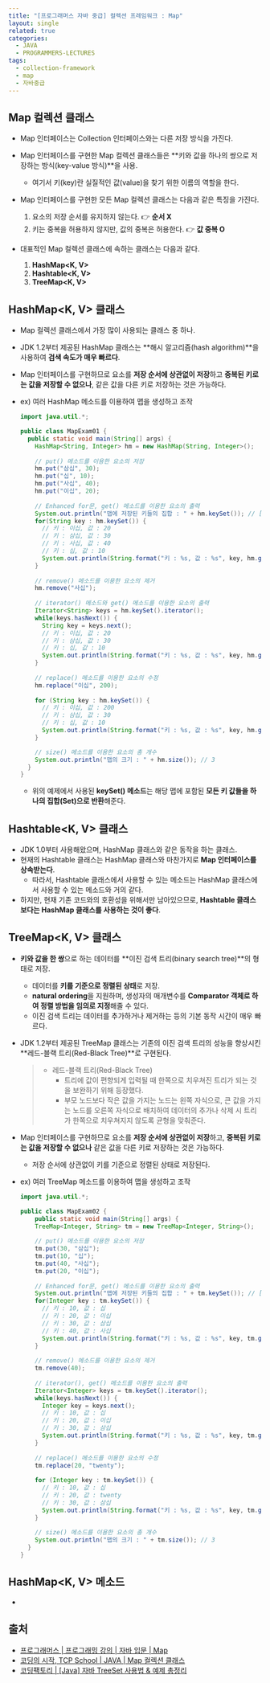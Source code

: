```yaml
---
title: "[프로그래머스 자바 중급] 컬렉션 프레임워크 : Map"
layout: single
related: true
categories:
  - JAVA
  - PROGRAMMERS-LECTURES
tags:
  - collection-framework
  - map
  - 자바중급
---
```


## Map 컬렉션 클래스
- Map 인터페이스는 Collection 인터페이스와는 다른 저장 방식을 가진다.
- Map 인터페이스를 구현한 Map 컬렉션 클래스들은 **키와 값을 하나의 쌍으로 저장하는 방식(key-value 방식)**을 사용.
  - 여기서 키(key)란 실질적인 값(value)을 찾기 위한 이름의 역할을 한다.

- Map 인터페이스를 구현한 모든 Map 컬렉션 클래스는 다음과 같은 특징을 가진다.
  1. 요소의 저장 순서를 유지하지 않는다. 👉 **순서 X**
  2. 키는 중복을 허용하지 않지만, 값의 중복은 허용한다. 👉 **값 중복 O**

- 대표적인 Map 컬렉션 클래스에 속하는 클래스는 다음과 같다.
  1. **HashMap\<K, V>**
  2. **Hashtable\<K, V>**
  3. **TreeMap\<K, V>**

## HashMap\<K, V> 클래스
- Map 컬렉션 클래스에서 가장 많이 사용되는 클래스 중 하나.
- JDK 1.2부터 제공된 HashMap 클래스는 **해시 알고리즘(hash algorithm)**을 사용하여 **검색 속도가 매우 빠르다**.
- Map 인터페이스를 구현하므로 요소를 **저장 순서에 상관없이 저장**하고 **중복된 키로는 값을 저장할 수 없으나**, 같은 값을 다른 키로 저장하는 것은 가능하다.

- ex) 여러 HashMap 메소드를 이용하여 맵을 생성하고 조작

  ```java
  import java.util.*;
  
  public class MapExam01 {
    public static void main(String[] args) {
      HashMap<String, Integer> hm = new HashMap(String, Integer>();
      
      // put() 메소드를 이용한 요소의 저장
      hm.put("삼십", 30);
      hm.put("십", 10);
      hm.put("사십", 40);
      hm.put("이십", 20);
      
      // Enhanced for문, get() 메소드를 이용한 요소의 출력
      System.out.println("맵에 저장된 키들의 집합 : " + hm.keySet()); // [이십, 삼십, 사십, 십]
      for(String key : hm.keySet()) {
        // 키 : 이십, 값 : 20
        // 키 : 삼십, 값 : 30
        // 키 : 사십, 값 : 40
        // 키 : 십, 값 : 10
        System.out.println(String.format("키 : %s, 값 : %s", key, hm.get(key)));
      }
      
      // remove() 메소드를 이용한 요소의 제거
      hm.remove("사십");
      
      // iterator() 메소드와 get() 메소드를 이용한 요소의 출력
      Iterator<String> keys = hm.keySet().iterator();
      while(keys.hasNext()) {
        String key = keys.next();
        // 키 : 이십, 값 : 20
        // 키 : 삼십, 값 : 30
        // 키 : 십, 값 : 10
        System.out.println(String.format("키 : %s, 값 : %s", key, hm.get(key)));
      }
      
      // replace() 메소드를 이용한 요소의 수정
      hm.replace("이십", 200);
      
      for (String key : hm.keySet()) {
        // 키 : 이십, 값 : 200
        // 키 : 삼십, 값 : 30
        // 키 : 십, 값 : 10
        System.out.println(String.format("키 : %s, 값 : %s", key, hm.get(key)));
      }

      // size() 메소드를 이용한 요소의 총 개수
      System.out.println("맵의 크기 : " + hm.size()); // 3
    }
  }
  ```
  - 위의 예제에서 사용된 **keySet() 메소드**는 해당 맵에 포함된 **모든 키 값들을 하나의 집합(Set)으로 반환**해준다.

## Hashtable\<K, V> 클래스
- JDK 1.0부터 사용해왔으며, HashMap 클래스와 같은 동작을 하는 클래스.
- 현재의 Hashtable 클래스는 HashMap 클래스와 마찬가지로 **Map 인터페이스를 상속받는다**.
  - 따라서, Hashtable 클래스에서 사용할 수 있는 메소드는 HashMap 클래스에서 사용할 수 있는 메소드와 거의 같다.
- 하지만, 현재 기존 코드와의 호환성을 위해서만 남아있으므로, **Hashtable 클래스보다는 HashMap 클래스를 사용하는 것이 좋다**.

## TreeMap\<K, V> 클래스
- **키와 값을 한 쌍**으로 하는 데이터를 **이진 검색 트리(binary search tree)**의 형태로 저장.
  - 데이터를 **키를 기준으로 정렬된 상태**로 저장. 
  - **natural ordering**을 지원하며, 생성자의 매개변수를 **Comparator 객체로 하여 정렬 방법을 임의로 지정**해줄 수 있다.
  - 이진 검색 트리는 데이터를 추가하거나 제거하는 등의 기본 동작 시간이 매우 빠르다.
- JDK 1.2부터 제공된 TreeMap 클래스는 기존의 이진 검색 트리의 성능을 향상시킨 **레드-블랙 트리(Red-Black Tree)**로 구현된다.

  >- 레드-블랙 트리(Red-Black Tree)
  >   - 트리에 값이 편향되게 입력될 때 한쪽으로 치우쳐진 트리가 되는 것을 보완하기 위해 등장했다.
  >   - 부모 노드보다 작은 값을 가지는 노드는 왼쪽 자식으로, 큰 값을 가지는 노드를 오른쪽 자식으로 배치하여 데이터의 추가나 삭제 시 트리가 한쪽으로 치우쳐지지 않도록 균형을 맞춰준다.

- Map 인터페이스를 구현하므로 요소를 **저장 순서에 상관없이 저장**하고, **중복된 키로는 값을 저장할 수 없으나** 같은 값을 다른 키로 저장하는 것은 가능하다.
  - 저장 순서에 상관없이 키를 기준으로 정렬된 상태로 저장된다.

- ex) 여러 TreeMap 메소드를 이용하여 맵을 생성하고 조작

  ```java
  import java.util.*;
  
  public class MapExam02 {
	  public static void main(String[] args) {
      TreeMap<Integer, String> tm = new TreeMap<Integer, String>();
      
      // put() 메소드를 이용한 요소의 저장
      tm.put(30, "삼십");
      tm.put(10, "십");
      tm.put(40, "사십");
      tm.put(20, "이십");
      
      // Enhanced for문, get() 메소드를 이용한 요소의 출력
      System.out.println("맵에 저장된 키들의 집합 : " + tm.keySet()); // [10, 20, 30, 40]
      for(Integer key : tm.keySet()) {
        // 키 : 10, 값 : 십
        // 키 : 20, 값 : 이십
        // 키 : 30, 값 : 삼십
        // 키 : 40, 값 : 사십
        System.out.println(String.format("키 : %s, 값 : %s", key, tm.get(key)));
      }
      
      // remove() 메소드를 이용한 요소의 제거
      tm.remove(40);
      
      // iterator(), get() 메소드를 이용한 요소의 출력
      Iterator<Integer> keys = tm.keySet().iterator();
      while(keys.hasNext()) {
        Integer key = keys.next();
        // 키 : 10, 값 : 십
        // 키 : 20, 값 : 이십
        // 키 : 30, 값 : 삼십
        System.out.println(String.format("키 : %s, 값 : %s", key, tm.get(key)));
      }
      
      // replace() 메소드를 이용한 요소의 수정
      tm.replace(20, "twenty");
      
      for (Integer key : tm.keySet()) {
        // 키 : 10, 값 : 십
        // 키 : 20, 값 : twenty
        // 키 : 30, 값 : 삼십
        System.out.println(String.format("키 : %s, 값 : %s", key, tm.get(key)));
      }
      
      // size() 메소드를 이용한 요소의 총 개수
      System.out.println("맵의 크기 : " + tm.size()); // 3
    }
  }
  ```
  
## HashMap\<K, V> 메소드
- 
  
## 출처
- [프로그래머스 \| 프로그래밍 강의 \| 자바 입문 \| Map](https://programmers.co.kr/learn/courses/9/lessons/260)
- [코딩의 시작, TCP School \| JAVA \| Map 컬렉션 클래스](https://www.tcpschool.com/java/java_collectionFramework_map)
- [코딩팩토리 \| [Java] 자바 TreeSet 사용법 & 예제 총정리](https://coding-factory.tistory.com/555)
